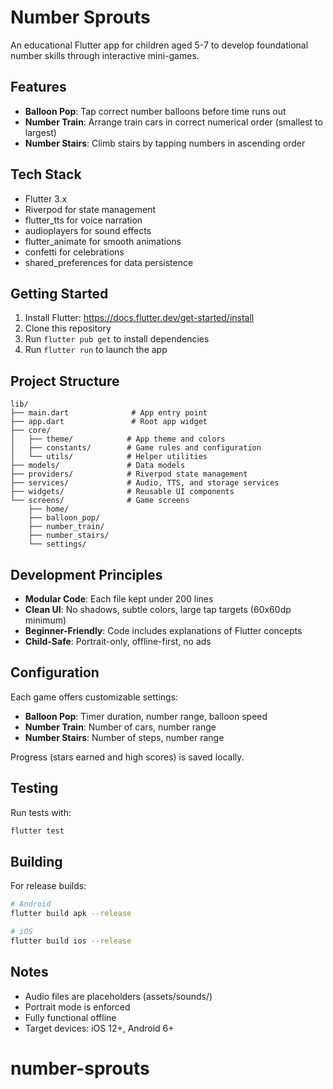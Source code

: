 # Number Sprouts

An educational Flutter app for children aged 5-7 to develop foundational number skills through interactive mini-games.

## Features

- **Balloon Pop**: Tap correct number balloons before time runs out
- **Number Train**: Arrange train cars in correct numerical order (smallest to largest)
- **Number Stairs**: Climb stairs by tapping numbers in ascending order

## Tech Stack

- Flutter 3.x
- Riverpod for state management
- flutter_tts for voice narration
- audioplayers for sound effects
- flutter_animate for smooth animations
- confetti for celebrations
- shared_preferences for data persistence

## Getting Started

1. Install Flutter: https://docs.flutter.dev/get-started/install
2. Clone this repository
3. Run `flutter pub get` to install dependencies
4. Run `flutter run` to launch the app

## Project Structure

```
lib/
├── main.dart              # App entry point
├── app.dart               # Root app widget
├── core/
│   ├── theme/            # App theme and colors
│   ├── constants/        # Game rules and configuration
│   └── utils/            # Helper utilities
├── models/               # Data models
├── providers/            # Riverpod state management
├── services/             # Audio, TTS, and storage services
├── widgets/              # Reusable UI components
└── screens/              # Game screens
    ├── home/
    ├── balloon_pop/
    ├── number_train/
    ├── number_stairs/
    └── settings/
```

## Development Principles

- **Modular Code**: Each file kept under 200 lines
- **Clean UI**: No shadows, subtle colors, large tap targets (60x60dp minimum)
- **Beginner-Friendly**: Code includes explanations of Flutter concepts
- **Child-Safe**: Portrait-only, offline-first, no ads

## Configuration

Each game offers customizable settings:
- **Balloon Pop**: Timer duration, number range, balloon speed
- **Number Train**: Number of cars, number range
- **Number Stairs**: Number of steps, number range

Progress (stars earned and high scores) is saved locally.

## Testing

Run tests with:
```bash
flutter test
```

## Building

For release builds:
```bash
# Android
flutter build apk --release

# iOS
flutter build ios --release
```

## Notes

- Audio files are placeholders (assets/sounds/)
- Portrait mode is enforced
- Fully functional offline
- Target devices: iOS 12+, Android 6+
# number-sprouts
